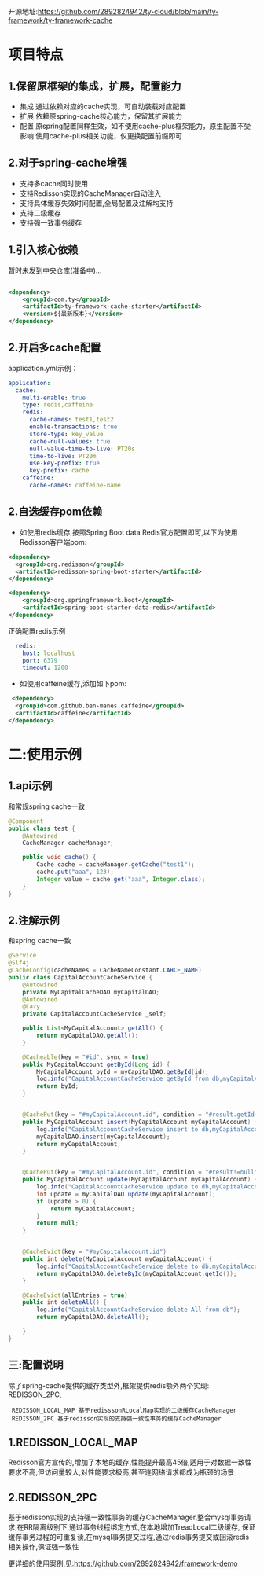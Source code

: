 
开源地址:https://github.com/2892824942/ty-cloud/blob/main/ty-framework/ty-framework-cache
# 项目特点
## 1.保留原框架的集成，扩展，配置能力
- 集成
通过依赖对应的cache实现，可自动装载对应配置
- 扩展
依赖原spring-cache核心能力，保留其扩展能力
- 配置
原spring配置同样生效，如不使用cache-plus框架能力，原生配置不受影响
使用cache-plus相关功能，仅更换配置前缀即可
## 2.对于spring-cache增强
- 支持多cache同时使用
- 支持Redisson实现的CacheManager自动注入
- 支持具体缓存失效时间配置,全局配置及注解均支持
- 支持二级缓存
- 支持强一致事务缓存


## 1.引入核心依赖
暂时未发到中央仓库(准备中)...
```xml

<dependency>
    <groupId>com.ty</groupId>
    <artifactId>ty-framework-cache-starter</artifactId>
    <version>${最新版本}</version>
</dependency>

```

## 2.开启多cache配置
application.yml示例：
```yaml
application:
  cache:
    multi-enable: true
    type: redis,caffeine
    redis:
      cache-names: test1,test2
      enable-transactions: true
      store-type: key_value
      cache-null-values: true
      null-value-time-to-live: PT20s
      time-to-live: PT20m
      use-key-prefix: true
      key-prefix: cache
    caffeine:
      cache-names: caffeine-name
```

## 2.自选缓存pom依赖
- 如使用redis缓存,按照Spring Boot data Redis官方配置即可,以下为使用Redisson客户端pom:

```xml
<dependency>
  <groupId>org.redisson</groupId>
  <artifactId>redisson-spring-boot-starter</artifactId>
</dependency>

<dependency>
    <groupId>org.springframework.boot</groupId>
    <artifactId>spring-boot-starter-data-redis</artifactId>
</dependency>
```
正确配置redis示例

```yaml
  redis:
    host: localhost
    port: 6379
    timeout: 1200
```
- 如使用caffeine缓存,添加如下pom:
```xml
 <dependency>
  <groupId>com.github.ben-manes.caffeine</groupId>
  <artifactId>caffeine</artifactId>
</dependency>
```
# 二:使用示例
## 1.api示例
和常规spring cache一致

```java
@Component
public class test {
    @Autowired
    CacheManager cacheManager;

    public void cache() {
        Cache cache = cacheManager.getCache("test1");
        cache.put("aaa", 123);
        Integer value = cache.get("aaa", Integer.class);
    }
}
```

## 2.注解示例
和spring cache一致
```java
@Service
@Slf4j
@CacheConfig(cacheNames = CacheNameConstant.CAHCE_NAME)
public class CapitalAccountCacheService {
    @Autowired
    private MyCapitalCacheDAO myCapitalDAO;
    @Autowired
    @Lazy
    private CapitalAccountCacheService _self;

    public List<MyCapitalAccount> getAll() {
        return myCapitalDAO.getAll();
    }

    @Cacheable(key = "#id", sync = true)
    public MyCapitalAccount getById(Long id) {
        MyCapitalAccount byId = myCapitalDAO.getById(id);
        log.info("CapitalAccountCacheService getById from db,myCapitalAccount:{}", byId);
        return byId;
    }


    @CachePut(key = "#myCapitalAccount.id", condition = "#result.getId()!=null&&#result.getId()>0")
    public MyCapitalAccount insert(MyCapitalAccount myCapitalAccount) {
        log.info("CapitalAccountCacheService insert to db,myCapitalAccount:{}", myCapitalAccount);
        myCapitalDAO.insert(myCapitalAccount);
        return myCapitalAccount;
    }


    @CachePut(key = "#myCapitalAccount.id", condition = "#result!=null")
    public MyCapitalAccount update(MyCapitalAccount myCapitalAccount) {
        log.info("CapitalAccountCacheService update to db,myCapitalAccount:{}", myCapitalAccount);
        int update = myCapitalDAO.update(myCapitalAccount);
        if (update > 0) {
            return myCapitalAccount;
        }
        return null;
    }


    @CacheEvict(key = "#myCapitalAccount.id")
    public int delete(MyCapitalAccount myCapitalAccount) {
        log.info("CapitalAccountCacheService delete to db,myCapitalAccount:{}", myCapitalAccount);
        return myCapitalDAO.deleteById(myCapitalAccount.getId());
    }

    @CacheEvict(allEntries = true)
    public int deleteAll() {
        log.info("CapitalAccountCacheService delete All from db");
        return myCapitalDAO.deleteAll();

    }
}    
```
## 三:配置说明
除了spring-cache提供的缓存类型外,框架提供redis额外两个实现:
REDISSON_2PC,
```
 REDISSON_LOCAL_MAP 基于redisssonRLocalMap实现的二级缓存CacheManager
 REDISSON_2PC 基于redisson实现的支持强一致性事务的缓存CacheManager
```
## 1.REDISSON_LOCAL_MAP
Redisson官方宣传的,增加了本地的缓存,性能提升最高45倍,适用于对数据一致性要求不高,但访问量较大,对性能要求极高,甚至连网络请求都成为瓶颈的场景
## 2.REDISSON_2PC
基于redisson实现的支持强一致性事务的缓存CacheManager,整合mysql事务请求,在RR隔离级别下,通过事务线程绑定方式,在本地增加TreadLocal二级缓存,
保证缓存事务过程的可重复读,在mysql事务提交过程,通过redis事务提交或回滚redis相关操作,保证强一致性


更详细的使用案例,见:https://github.com/2892824942/framework-demo